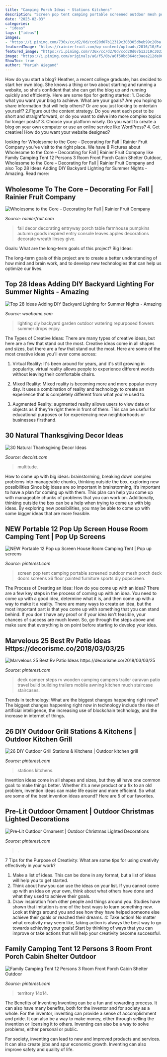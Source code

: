```yaml
---
title: "Camping Porch Ideas ~ Stations Kitchens"
description: "Screen pop tent camping portable screened outdoor mesh porch deck doors screens x6 floor painted furniture sports diy popscreen"
date: "2023-02-03"
categories:
- "ideas"
tags: ["ideas"]
images:
- "https://i.pinimg.com/736x/cc/d2/0d/ccd20d07b12319c303305dbeb99c20ba.jpg"
featuredImage: "https://rainierfruit.com/wp-content/uploads/2016/10/Fall-Decor-6.png"
featured_image: "https://i.pinimg.com/736x/cc/d2/0d/ccd20d07b12319c303305dbeb99c20ba.jpg"
image: "https://i.pinimg.com/originals/a6/f5/0b/a6f50bd364dc3aea212de06f0ec9a563.jpg"
ShowToc: true
author: "Mariah Wiegand"
---
```



How do you start a blog?
Heather, a recent college graduate, has decided to start her own blog. She knows a thing or two about starting and running a website, so she's confident that she can get the blog up and running quickly and efficiently. Here are some tips for getting started: 1. Decide what you want your blog to achieve. What are your goals? Are you hoping to share information that will help others? Or are you just looking to entertain yourself? 2.Figure out the content strategy. Do you want each post to be short and straightforward, or do you want to delve into more complex topics for longer posts? 3. Choose your platform wisely. Do you want to create a blog on your own computer or use an online service like WordPress? 4. Get creative! How do you want your website designed?

	

		
looking for Wholesome to the Core – Decorating for Fall | Rainier Fruit Company you've visit to the right place. We have 8 Pictures about Wholesome to the Core – Decorating for Fall | Rainier Fruit Company like Family Camping Tent 12 Persons 3 Room Front Porch Cabin Shelter Outdoor, Wholesome to the Core – Decorating for Fall | Rainier Fruit Company and also Top 28 Ideas Adding DIY Backyard Lighting for Summer Nights - Amazing. Read more:
		
    
## Wholesome To The Core – Decorating For Fall | Rainier Fruit Company

<img loading=lazy src="https://rainierfruit.com/wp-content/uploads/2016/10/Fall-Decor-6.png" onerror="this.onerror=null;this.src='https://tse4.mm.bing.net/th?id=OIP.y92nzquN0of7KMtrZTwITwHaMG&amp;pid=15.1';" alt="Wholesome to the Core – Decorating for Fall | Rainier Fruit Company">

_Source: rainierfruit.com_

>fall decor decorating entryway porch table farmhouse pumpkins autumn goods inspired entry console leaves apples decorations decorate wreath linsey give. 

	

Goals: What are the long-term goals of this project?
Big Ideas: 

The long-term goals of this project are to create a better understanding of how mind and brain work, and to develop new technologies that can help us optimize our lives.

    
## Top 28 Ideas Adding DIY Backyard Lighting For Summer Nights - Amazing

<img loading=lazy src="http://www.woohome.com/wp-content/uploads/2017/05/diy-outdoor-lighting-29.jpg" onerror="this.onerror=null;this.src='https://tse4.mm.bing.net/th?id=OIP.hip-vicNuxjV8Qq9f-TIWQHaLD&amp;pid=15.1';" alt="Top 28 Ideas Adding DIY Backyard Lighting for Summer Nights - Amazing">

_Source: woohome.com_

>lighting diy backyard garden outdoor watering repurposed flowers summer drops enjoy. 

	

The Types of Creative Ideas: There are many types of creative ideas, but here are a few that stand out the most.
Creative ideas come in all shapes and sizes, but there are a few that stand out the most. Here are some of the most creative ideas you'll ever come across:
1. Virtual Reality: It's been around for years, and it's still growing in popularity. virtual reality allows people to experience different worlds without leaving their comfortable chairs.

2. Mixed Reality: Mixed reality is becoming more and more popular every day. It uses a combination of reality and technology to create an experience that is completely different from what you're used to.

3. Augmented Reality: augmented reality allows users to view data or objects as if they're right there in front of them. This can be useful for educational purposes or for experiencing new neighborhoods or businesses firsthand.


    
## 30 Natural Thanksgiving Decor Ideas

<img loading=lazy src="https://cdn.decoist.com/wp-content/uploads/2013/11/Take-your-Thanksgiving-celebrations-outdoor.jpg" onerror="this.onerror=null;this.src='https://tse4.mm.bing.net/th?id=OIP.I9xQCWsUdBkEA8T8r2bKIgHaLH&amp;pid=15.1';" alt="30 Natural Thanksgiving Decor Ideas">

_Source: decoist.com_

>multitude. 

	

How to come up with big ideas: brainstorming, breaking down complex problems into manageable chunks, thinking outside the box, exploring new possibilities
Since big ideas are so important in brainstorming, it’s important to have a plan for coming up with them. This plan can help you come up with manageable chunks of problems that you can work on. Additionally, thinking outside the box can be a help when trying to come up with big ideas. By exploring new possibilities, you may be able to come up with some bigger ideas that are more feasible.

    
## NEW Portable 12 Pop Up Screen House Room Camping Tent | Pop Up Screens

<img loading=lazy src="https://i.pinimg.com/736x/57/ae/a5/57aea52a6d9e2b89b03b1f9ee456ddcf--screen-house-pop-up.jpg" onerror="this.onerror=null;this.src='https://tse2.mm.bing.net/th?id=OIP.35qMklb3ZGMen509KKVRtAHaHa&amp;pid=15.1';" alt="NEW Portable 12 Pop up Screen House Room Camping Tent | Pop up screens">

_Source: pinterest.com_

>screen pop tent camping portable screened outdoor mesh porch deck doors screens x6 floor painted furniture sports diy popscreen. 

	

The Process of Creating an Idea: How do you come up with an idea?
There are a few key steps in the process of coming up with an idea. You need to come up with a good idea, determine what it is, and then come up with a way to make it a reality. There are many ways to create an idea, but the most important part is that you come up with something that you can stand behind. If you don't have any proof or if your idea isn't feasible, your chances of success are much lower. So, go through the steps above and make sure that everything is on point before starting to develop your idea.

    
## Marvelous 25 Best Rv Patio Ideas Https://decorisme.co/2018/03/03/25

<img loading=lazy src="https://i.pinimg.com/736x/cc/d2/0d/ccd20d07b12319c303305dbeb99c20ba.jpg" onerror="this.onerror=null;this.src='https://tse4.mm.bing.net/th?id=OIP.A_jaVLjz4nykxvxlQVPGRQHaFj&amp;pid=15.1';" alt="Marvelous 25 Best Rv Patio Ideas https://decorisme.co/2018/03/03/25">

_Source: pinterest.com_

>deck camper steps rv wooden camping campers trailer caravan patio travel build building trailers mobile awning kitchen much staircase staircases. 

	

Trends in technology: What are the biggest changes happening right now?
The biggest changes happening right now in technology include the rise of artificial intelligence, the increasing use of blockchain technology, and the increase in internet of things.

    
## 26 DIY Outdoor Grill Stations &amp; Kitchens | Outdoor Kitchen Grill

<img loading=lazy src="https://i.pinimg.com/originals/a6/f5/0b/a6f50bd364dc3aea212de06f0ec9a563.jpg" onerror="this.onerror=null;this.src='https://tse3.mm.bing.net/th?id=OIP.-rJbNcBfYoNpOyswfCMWVAHaJ4&amp;pid=15.1';" alt="26 DIY Outdoor Grill Stations &amp; Kitchens | Outdoor kitchen grill">

_Source: pinterest.com_

>stations kitchens. 

	

Invention ideas come in all shapes and sizes, but they all have one common goal: to make things better. Whether it’s a new product or a fix to an old problem, invention ideas can make life easier and more efficient. So what are some of the best invention ideas around? Here are 5 of our favorites.

    
## Pre-Lit Outdoor Ornament | Outdoor Christmas Lighted Decorations

<img loading=lazy src="https://i.pinimg.com/736x/8c/bd/ea/8cbdea8c32f522ee387100db6de146b4.jpg" onerror="this.onerror=null;this.src='https://tse2.mm.bing.net/th?id=OIP.8E29qkGRdFEZ8hnMiflnQAHaHa&amp;pid=15.1';" alt="Pre-Lit Outdoor Ornament | Outdoor Christmas Lighted Decorations">

_Source: pinterest.com_

>. 

	

7 Tips for the Purpose of Creativity: What are some tips for using creativity effectively in your work?
1. Make a list of ideas. This can be done in any format, but a list of ideas will help you to get started.
2. Think about how you can use the ideas on your list. If you cannot come up with an idea on your own, think about what others have done and what they used to achieve their goals.
3. Draw inspiration from other people and things around you. Studies have shown that imitation is one of the best ways to learn something new. Look at things around you and see how they have helped someone else achieve their goals or reached their dreams.
4: Take action! No matter what creativity may seem like, taking action is always the best way to go towards achieving your goals! Start by thinking of ways that you can improve or take actions that will help your creativity become successful.

    
## Family Camping Tent 12 Persons 3 Room Front Porch Cabin Shelter Outdoor

<img loading=lazy src="https://i.pinimg.com/736x/9d/37/59/9d37596872040d9452299dbec35d4734.jpg" onerror="this.onerror=null;this.src='https://tse1.mm.bing.net/th?id=OIP.QAtTb8DamCRPD7uWHQFliQHaHa&amp;pid=15.1';" alt="Family Camping Tent 12 Persons 3 Room Front Porch Cabin Shelter Outdoor">

_Source: pinterest.com_

>territory 14x14. 

	

The Benefits of Inventing
Inventing can be a fun and rewarding process. It can also have many benefits, both for the inventor and for society as a whole.
For the inventor, inventing can provide a sense of accomplishment and pride. It can also be a way to make money, either through selling the invention or licensing it to others. Inventing can also be a way to solve problems, either personal or public.

For society, inventing can lead to new and improved products and services. It can also create jobs and spur economic growth. Inventing can also improve safety and quality of life.

